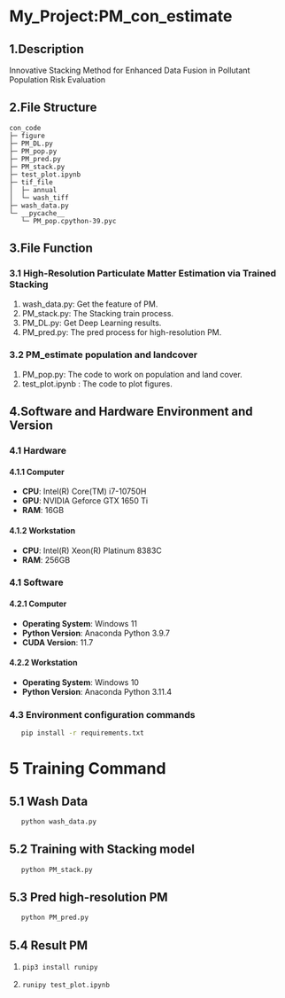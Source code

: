 <!--
 * @Author: jyyd23@mails.tsinghua.edu.cn
 * @Date: 2024-05-25 00:49:48
 * @LastEditors: jyyd23@mails.tsinghua.edu.cn
 * @LastEditTime: 2024-05-25 01:12:43
 * @FilePath: \con_code\README.md
 * @Description: 
 * 
 * Copyright (c) 2024 by ${git_name_email}, All Rights Reserved. 
-->

# My_Project:PM_con_estimate

## 1.Description

Innovative Stacking Method for Enhanced Data Fusion in Pollutant Population Risk Evaluation

## 2.File Structure
```
con_code
├─ figure
├─ PM_DL.py
├─ PM_pop.py
├─ PM_pred.py
├─ PM_stack.py
├─ test_plot.ipynb
├─ tif_file
│  ├─ annual
│  └─ wash_tiff
├─ wash_data.py
└─ __pycache__
   └─ PM_pop.cpython-39.pyc

```
## 3.File Function

### 3.1 High-Resolution Particulate Matter Estimation via Trained Stacking 
1. wash_data.py: Get the feature of PM.
2. PM_stack.py: The Stacking train process.
3. PM_DL.py: Get Deep Learning results.
4. PM_pred.py: The pred process for high-resolution PM.

### 3.2 PM_estimate population and landcover
1. PM_pop.py: The code to work on population and land cover.
2. test_plot.ipynb : The code to plot figures.

## 4.Software and Hardware Environment and Version

### 4.1 Hardware

#### 4.1.1 Computer
+ **CPU**: Intel(R) Core(TM) i7-10750H
+ **GPU**: NVIDIA Geforce GTX 1650 Ti
+ **RAM**: 16GB

#### 4.1.2 Workstation
+ **CPU**: Intel(R) Xeon(R) Platinum 8383C
+ **RAM**: 256GB

### 4.1 Software

#### 4.2.1 Computer
+ **Operating System**: Windows 11
+ **Python Version**: Anaconda Python 3.9.7
+ **CUDA Version**: 11.7

#### 4.2.2 Workstation
+ **Operating System**: Windows 10
+ **Python Version**: Anaconda Python 3.11.4

### 4.3 Environment configuration commands

 ```cmd
    pip install -r requirements.txt
```

# 5 Training Command

## 5.1 Wash Data
 ```cmd
    python wash_data.py
```

## 5.2 Training with Stacking model
 ```cmd
    python PM_stack.py
```

## 5.3 Pred high-resolution PM
 ```cmd
    python PM_pred.py
```

## 5.4 Result PM
1. ```cmd
   pip3 install runipy
   ```
2. ```cmd
   runipy test_plot.ipynb
   ```
